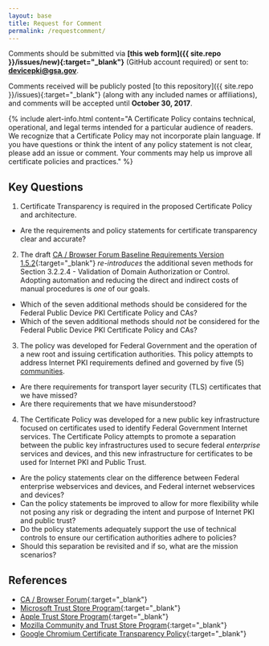 ```yaml
---
layout: base
title: Request for Comment
permalink: /requestcomment/
---
```

Comments should be submitted via **[this web form]({{ site.repo }}/issues/new){:target="_blank"}** (GitHub account required) or sent to: **[devicepki@gsa.gov](mailto:devicepki@gsa.gov)**.

Comments received will be publicly posted [to this repository]({{ site.repo }}/issues){:target="_blank"} (along with any included names or affiliations), and comments will be accepted until **October 30, 2017**.

{% include alert-info.html content="A Certificate Policy contains technical, operational, and legal terms intended for a particular audience of readers.  We recognize that a Certificate Policy may not incorporate plain language.  If you have questions or think the intent of any policy statement is not clear, please add an issue or comment. Your comments may help us improve all certificate policies and practices." %}

## Key Questions

1. Certificate Transparency is required in the proposed Certificate Policy and architecture.  
  - Are the requirements and policy statements for certificate transparency clear and accurate?

2. The draft [CA / Browser Forum Baseline Requirements Version 1.5.2](https://cabforum.org/wp-content/uploads/CA-Browser-Forum-BR-1.5.2-redlined.pdf){:target="_blank"} _re-introduces_ the additional seven methods for Section 3.2.2.4 - Validation of Domain Authorization or Control. Adopting automation and reducing the direct and indirect costs of manual procedures is _one_ of our goals.
  - Which of the seven additional methods should be considered for the Federal Public Device PKI Certificate Policy and CAs?
  - Which of the seven additional methods should _not_ be considered for the Federal Public Device PKI Certificate Policy and CAs?

3.  The policy was developed for Federal Government and the operation of a new root and issuing certification authorities. This policy attempts to address Internet PKI requirements defined and governed by five (5) [communities](#references).
  - Are there requirements for transport layer security (TLS) certificates that we have missed?
  - Are there requirements that we have misunderstood?

4. The Certificate Policy was developed for a new public key infrastructure focused on certificates used to identify Federal Government Internet services.  The Certificate Policy attempts to promote a separation between the public key infrastructures used to secure federal _enterprise_ services and devices, and this new infrastructure for certificates to be used for Internet PKI and Public Trust.
  - Are the policy statements clear on the difference between Federal enterprise webservices and devices, and Federal internet webservices and devices?
  - Can the policy statements be improved to allow for more flexibility while not posing any risk or degrading the intent and purpose of Internet PKI and public trust?  
  - Do the policy statements adequately support the use of technical controls to ensure our certification authorities adhere to policies?
  - Should this separation be revisited and if so, what are the mission scenarios?

## References
- [CA / Browser Forum](https://cabforum.org/){:target="_blank"}
- [Microsoft Trust Store Program](https://technet.microsoft.com/en-us/library/cc751157.aspx){:target="_blank"}
- [Apple Trust Store Program](https://www.apple.com/certificateauthority/ca_program.html){:target="_blank"}
- [Mozilla Community and Trust Store Program](https://www.mozilla.org/en-US/about/governance/policies/security-group/certs/){:target="_blank"}
- [Google Chromium Certificate Transparency Policy](https://sites.google.com/a/chromium.org/dev/Home/chromium-security/certificate-transparency){:target="_blank"}

